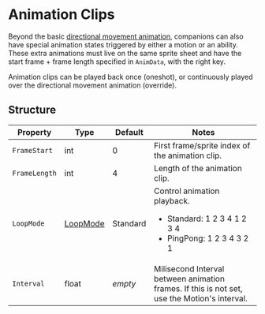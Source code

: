 # Animation Clips

Beyond the basic [directional movement animation](3.0-Direction), companions can also have special animation states triggered by either a motion or an ability. These extra animations must live on the same sprite sheet and have the start frame + frame length specified in `AnimData`, with the right key.

Animation clips can be played back once (oneshot), or continuously played over the directional movement animation (override).

## Structure

| Property | Type | Default | Notes |
| -------- | ---- | ------- | ----- |
| `FrameStart` | int | 0 | First frame/sprite index of the animation clip. |
| `FrameLength` | int | 4 | Length of the animation clip. |
| `LoopMode` | [LoopMode](~/api/TrinketTinker.Models.LoopMode.yml) | Standard | Control animation playback. <ul><li>Standard: 1 2 3 4 1 2 3 4</li><li>PingPong:  1 2 3 4 3 2 1</li><ul> |
| `Interval` | float | _empty_ | Milisecond Interval between animation frames. If this is not set, use the Motion's interval. |
